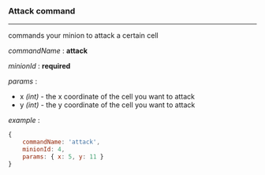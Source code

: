 ﻿### Attack command

***

commands your minion to attack a certain cell

*commandName* : **attack**

*minionId* : **required**

*params* :

- x *(int)* - the x coordinate of the cell you want to attack
- y *(int)* - the y coordinate of the cell you want to attack

*example* :
```javascript
{ 
	commandName: 'attack', 
	minionId: 4, 
	params: { x: 5, y: 11 }
}
```